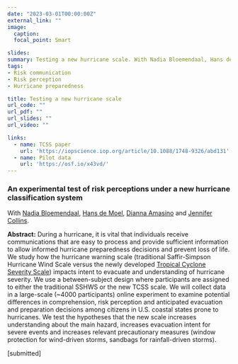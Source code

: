 ```yaml
---
date: "2023-03-01T00:00:00Z"
external_link: ""
image:
  caption: 
  focal_point: Smart

slides: 
summary: Testing a new hurricane scale. With Nadia Bloemendaal, Hans de Moel, Diana Amasino and Jennifer Collins. [submitted]
tags:
- Risk communication
- Risk perception
- Hurricane preparedness

title: Testing a new hurricane scale
url_code: ""
url_pdf: ""
url_slides: ""
url_video: ""

links:
  - name: TCSS paper
    url: 'https://iopscience.iop.org/article/10.1088/1748-9326/abd131'
  - name: Pilot data
    url: 'https://osf.io/x43vd/'
---
```


<h3> An experimental test of risk perceptions under a new hurricane classification system </h3> 

With [Nadia Bloemendaal](https://research.vu.nl/en/persons/nadia-bloemendaal), [Hans de Moel](https://research.vu.nl/en/persons/hans-de-moel), [Dianna Amasino](https://sites.google.com/view/dianna-amasino/bio?authuser=0) and [Jennifer Collins](https://www.usf.edu/arts-sciences/departments/geosciences/people/faculty/jennifer-collins.aspx).

<b>Abstract:</b>
	During a hurricane, it is vital that individuals receive communications that are easy to process and provide sufficient information to allow informed hurricane preparedness decisions and prevent loss of life. We study how the hurricane warning scale (traditional Saffir-Simpson Hurricane Wind Scale versus the newly developed [Tropical Cyclone Severity Scale](https://www.jantsje.nl/publication/bloemendaal-2020/)) impacts intent to evacuate and understanding of hurricane severity. We use a between-subject design where participants are assigned to either the traditional SSHWS or the new TCSS scale. We will collect data in a large-scale (~4000 participants) online experiment to examine potential differences in comprehension, risk perception and anticipated evacuation and preparation decisions among citizens in U.S. coastal states prone to hurricanes. We test the hypotheses that the new scale increases understanding about the main hazard, increases evacuation intent for severe events and increases relevant precautionary measures (window protection for wind-driven storms, sandbags for rainfall-driven storms). 
	
[submitted] 

